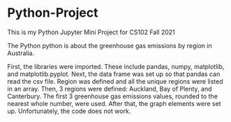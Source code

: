 # Python-Project
This is my Python Jupyter Mini Project for CS102 Fall 2021




The Python python is about the greenhouse gas emissions by region in Australia. 

First, the libraries were imported. These include pandas, numpy, matplotlib, and matplotlib.pyplot. Next, the data frame was set up so that pandas can read the csv file. Region was defined and all the unique regions were listed in an array. Then, 3 regions were defined: Auckland, Bay of Plenty, and Canterbury. The first 3 greenhouse gas emissions values, rounded to the nearest whole number, were used. After that, the graph elements were set up. Unfortunately, the code does not work.
